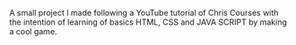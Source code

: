 A small project I made following a YouTube tutorial of Chris Courses with the intention of learning of basics HTML, CSS and JAVA SCRIPT by making a cool game.
